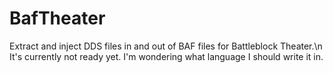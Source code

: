 # BafTheater
Extract and inject DDS files in and out of BAF files for Battleblock Theater.\n
It's currently not ready yet. 
I'm wondering what language I should write it in.
